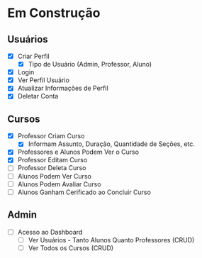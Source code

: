 # Em Construção

## Usuários

- [x] Criar Perfil
  - [x] Tipo de Usuário (Admin, Professor, Aluno)
- [x] Login
- [x] Ver Perfil Usuário
- [x] Atualizar Informações de Perfil
- [x] Deletar Conta

## Cursos

- [x] Professor Criam Curso
  - [x] Informam Assunto, Duração, Quantidade de Seções, etc.
- [x] Professores e Alunos Podem Ver o Curso
- [x] Professor Editam Curso
- [ ] Professor Deleta Curso
- [ ] Alunos Podem Ver Curso
- [ ] Alunos Podem Avaliar Curso
- [ ] Alunos Ganham Cerificado ao Concluir Curso

## Admin

- [ ] Acesso ao Dashboard
  - [ ] Ver Usuários - Tanto Alunos Quanto Professores (CRUD)
  - [ ] Ver Todos os Cursos (CRUD)
